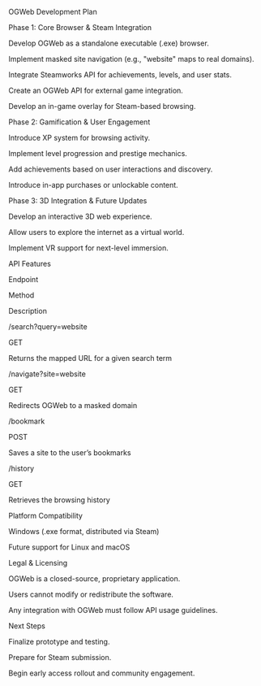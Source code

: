 OGWeb Development Plan

Phase 1: Core Browser & Steam Integration

Develop OGWeb as a standalone executable (.exe) browser.

Implement masked site navigation (e.g., "website" maps to real domains).

Integrate Steamworks API for achievements, levels, and user stats.

Create an OGWeb API for external game integration.

Develop an in-game overlay for Steam-based browsing.

Phase 2: Gamification & User Engagement

Introduce XP system for browsing activity.

Implement level progression and prestige mechanics.

Add achievements based on user interactions and discovery.

Introduce in-app purchases or unlockable content.

Phase 3: 3D Integration & Future Updates

Develop an interactive 3D web experience.

Allow users to explore the internet as a virtual world.

Implement VR support for next-level immersion.

API Features

Endpoint

Method

Description

/search?query=website

GET

Returns the mapped URL for a given search term

/navigate?site=website

GET

Redirects OGWeb to a masked domain

/bookmark

POST

Saves a site to the user’s bookmarks

/history

GET

Retrieves the browsing history

Platform Compatibility

Windows (.exe format, distributed via Steam)

Future support for Linux and macOS

Legal & Licensing

OGWeb is a closed-source, proprietary application.

Users cannot modify or redistribute the software.

Any integration with OGWeb must follow API usage guidelines.

Next Steps

Finalize prototype and testing.

Prepare for Steam submission.

Begin early access rollout and community engagement.

